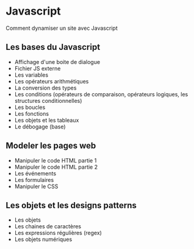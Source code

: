 # Javascript
Comment dynamiser un site avec Javascript

## Les bases du Javascript
- Affichage d'une boite de dialogue
- Fichier JS externe
- Les variables
- Les opérateurs arithmétiques
- La conversion des types
- Les conditions (opérateurs de comparaison, opérateurs logiques, les structures conditionnelles)
- Les boucles
- Les fonctions
- Les objets et les tableaux
- Le débogage (base)

## Modeler les pages web
- Manipuler le code HTML partie 1
- Manipuler le code HTML partie 2
- Les événements
- Les formulaires
- Manipuler le CSS

## Les objets et les designs patterns
- Les objets
- Les chaines de caractères
- Les expressions régulières (regex)
- Les objets numériques
